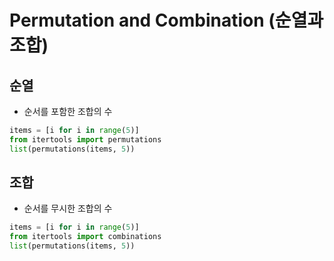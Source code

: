 # Permutation and Combination (순열과 조합)

## 순열

* 순서를 포함한 조합의 수

```python
items = [i for i in range(5)]
from itertools import permutations
list(permutations(items, 5))
```



## 조합

* 순서를 무시한 조합의 수

```python
items = [i for i in range(5)]
from itertools import combinations
list(permutations(items, 5))
```

